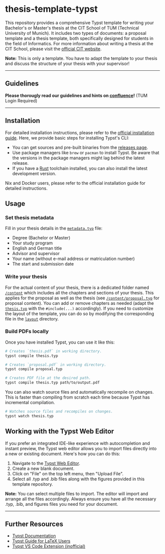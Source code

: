 # thesis-template-typst
This repository provides a comprehensive Typst template for writing your Bachelor's or Master's thesis at the CIT School of TUM (Technical University of Munich). It includes two types of documents: a proposal template and a thesis template, both specifically designed for students in the field of Informatics. For more information about writing a thesis at the CIT School, please visit the [official CIT website](https://www.cit.tum.de/en/cit/studies/students/thesis-completing-your-studies/informatics/).

**Note:** This is only a template. You have to adapt the template to your thesis and discuss the structure of your thesis with your supervisor!

--- 
## Guidelines 

__Please thorougly read our guidelines and hints on [confluence](https://confluence.ase.in.tum.de/display/EduResStud/How+to+thesis)!__ (TUM Login Required) 

---
## Installation

For detailed installation instructions, please refer to the [official installation guide](https://github.com/typst/typst). Here, we provide basic steps for installing Typst's CLI:

- You can get sources and pre-built binaries from the [releases page](https://github.com/typst/typst/releases).
- Use package managers like `brew` or `pacman` to install Typst. Be aware that the versions in the package managers might lag behind the latest release.
- If you have a [Rust](https://rustup.rs/) toolchain installed, you can also install the latest development version.

Nix and Docker users, please refer to the official installation guide for detailed instructions.

## Usage
### Set thesis metadata 
Fill in your thesis details in the [`metadata.typ`](/metadata.typ) file: 
* Degree (Bachelor or Master)
* Your study program
* English and German title
* Advisor and supervisor
* Your name (without e-mail address or matriculation number)
* The start and submission date

### Write your thesis
For the actual content of your thesis, there is a dedicated folder named [`/content`](/content) which includes all the chapters and sections of your thesis. This applies for the proposal as well as the thesis (see [`/content/proposal.typ`](/content/proposal.typ) for proposal content). 
You can add or remove chapters as needed (adapt the [`thesis.typ`](/thesis.typ) with the `#include(...)` accordingly).
If you need to customize the layout of the template, you can do so by modifying the corresponding file in the [`layout`](/layout) directory.

### Build PDFs locally 
Once you have installed Typst, you can use it like this:
```sh
# Creates `thesis.pdf` in working directory.
typst compile thesis.typ

# Creates `proposal.pdf` in working directory.
typst compile proposal.typ

# Creates PDF file at the desired path.
typst compile thesis.typ path/to/output.pdf
```

You can also watch source files and automatically recompile on changes. This is
faster than compiling from scratch each time because Typst has incremental
compilation.
```sh
# Watches source files and recompiles on changes.
typst watch thesis.typ
```

## Working with the Typst Web Editor

If you prefer an integrated IDE-like experience with autocompletion and instant preview, the Typst web editor allows you to import files directly into a new or existing document. Here's how you can do this:

1. Navigate to the [Typst Web Editor](https://typst.app/).
2. Create a new blank document.
3. Click on "File" on the top left menu, then "Upload File".
4. Select all .typ and .bib files along with the figures provided in this template repository.

**Note:** You can select multiple files to import. The editor will import and arrange all the files accordingly. Always ensure you have all the necessary .typ, .bib, and figures files you need for your document.


---
## Further Resources

- [Typst Documentation](https://typst.app/docs/)
- [Typst Guide for LaTeX Users](https://typst.app/docs/guides/guide-for-latex-users/)
- [Typst VS Code Extension (inofficial)](https://marketplace.visualstudio.com/items?itemName=nvarner.typst-lsp)
